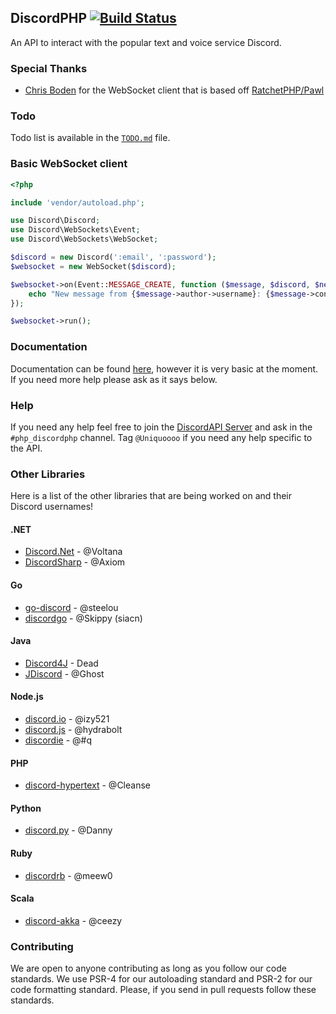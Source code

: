## DiscordPHP [![Build Status](https://travis-ci.org/teamreflex/DiscordPHP.svg?branch=master)](https://travis-ci.org/teamreflex/DiscordPHP)

An API to interact with the popular text and voice service Discord.

### Special Thanks

- [Chris Boden](https://github.com/cboden) for the WebSocket client that is based off [RatchetPHP/Pawl](https://github.com/ratchetphp/Pawl)

### Todo

Todo list is available in the [`TODO.md`](TODO.md) file.

### Basic WebSocket client

```php
<?php

include 'vendor/autoload.php';

use Discord\Discord;
use Discord\WebSockets\Event;
use Discord\WebSockets\WebSocket;

$discord = new Discord(':email', ':password');
$websocket = new WebSocket($discord);

$websocket->on(Event::MESSAGE_CREATE, function ($message, $discord, $new) {
	echo "New message from {$message->author->username}: {$message->content}".PHP_EOL;
});

$websocket->run();
```

### Documentation

Documentation can be found [here](https://teamreflex.github.io/DiscordPHP/), however it is very basic at the moment. If you need more help please ask as it says below.

### Help

If you need any help feel free to join the [DiscordAPI Server](https://discord.gg/0SBTUU1wZTY56U7l) and ask in the `#php_discordphp` channel. Tag `@Uniquoooo` if you need any help specific to the API.

### Other Libraries

Here is a list of the other libraries that are being worked on and their Discord usernames!

#### .NET

- [Discord.Net](https://github.com/RogueException/Discord.Net) - @Voltana
- [DiscordSharp](https://github.com/Luigifan/DiscordSharp) - @Axiom

#### Go

- [go-discord](https://github.com/gdraynz/go-discord) - @steelou
- [discordgo](https://github.com/bwmarrin/discordgo) - @Skippy (siacn)

#### Java

- [Discord4J](https://github.com/nerd/Discord4J) - Dead
- [JDiscord](https://github.com/NotGGhost/jDiscord) - @Ghost

#### Node.js

- [discord.io](https://github.com/izy521/discord.io) - @izy521
- [discord.js](https://github.com/discord-js/discord.js) - @hydrabolt
- [discordie](https://github.com/qeled/discordie) - @#q

#### PHP

- [discord-hypertext](https://github.com/Cleanse/discord-php) - @Cleanse

#### Python

- [discord.py](https://github.com/Rapptz/discord.py) - @Danny

#### Ruby

- [discordrb](https://github.com/meew0/discordrb) - @meew0

#### Scala

- [discord-akka](https://github.com/eaceaser/discord-akka) - @ceezy

### Contributing

We are open to anyone contributing as long as you follow our code standards. We use PSR-4 for our autoloading standard and PSR-2 for our code formatting standard. Please, if you send in pull requests follow these standards.